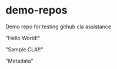 # demo-repos
Demo repo for testing github cla assistance

"Hello World!"

"Sample CLA!!"

"Metadata"

